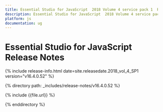 ```yaml
---
title: Essential Studio for JavaScript  2018 Volume 4 service pack 1  Release Notes  
description: Essential Studio for JavaScript  2018 Volume 4 service pack 1  Release Notes  
platform: js
documentation: ug
---
```


# Essential Studio for JavaScript  Release Notes  

{% include release-info.html date=site.releasedate.2018_vol_4_SP1  version="v16.4.0.52" %} 


{% directory path: _includes/release-notes/v16.4.0.52 %}

{% include {{file.url}} %}

{% enddirectory %}